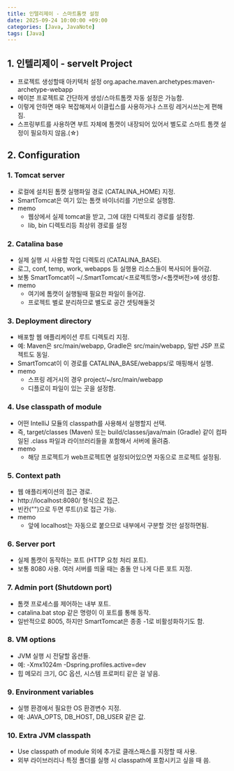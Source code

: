 ```yaml
---
title: 인텔리제이 - 스마트톰캣 설정
date: 2025-09-24 10:00:00 +09:00
categories: [Java, JavaNote]
tags: [Java]
---
```


## 1. 인텔리제이 - servelt Project
 - 프로젝트 생성할때 아키텍처 설정 org.apache.maven.archetypes:maven-archetype-webapp
 - 메이븐 프로젝트로 간단하게 생성/스마트톰캣 자동 설정은 가능함.
 - 이렇게 안하면 매우 복잡해져서 이클립스를 사용하거나 스프링 레거시쓰는게 편해짐.
 - 스프링부트를 사용하면 부트 자체에 톰캣이 내장되어 있어서 별도로 스마트 톰캣 설정이 필요하지 않음.(☆)

## 2. Configuration
### 1. Tomcat server
 - 로컬에 설치된 톰캣 실행파일 경로 (CATALINA_HOME) 지정.
 - SmartTomcat은 여기 있는 톰캣 바이너리를 기반으로 실행함. 
 - memo
   - 웹상에서 실제 tomcat을 받고, 그에 대한 디렉토리 경로를 설정함.
   - lib, bin 디렉토리등 최상위 경로를 설정

### 2. Catalina base
 - 실제 실행 시 사용할 작업 디렉토리 (CATALINA_BASE).
 - 로그, conf, temp, work, webapps 등 실행용 리소스들이 복사되어 들어감.
 - 보통 SmartTomcat이 ~/.SmartTomcat/<프로젝트명>/<톰캣버전>에 생성함.
 - memo
   - 여기에 톰캣이 실행될때 필요한 파일이 들어감.
   - 프로젝트 별로 분리하므로 별도로 공간 셋팅해둘것

### 3. Deployment directory
 - 배포할 웹 애플리케이션 루트 디렉토리 지정.
 - 예: Maven은 src/main/webapp, Gradle은 src/main/webapp, 일반 JSP 프로젝트도 동일.
 - SmartTomcat이 이 경로를 CATALINA_BASE/webapps/<contextPath>로 매핑해서 실행.
 - memo
   - 스프링 레거시의 경우 project/~/src/main/webapp
   - 디플로이 파일이 있는 곳을 설정함.

### 4. Use classpath of module
 - 어떤 IntelliJ 모듈의 classpath를 사용해서 실행할지 선택.
 - 즉, target/classes (Maven) 또는 build/classes/java/main (Gradle) 같이 컴파일된 .class 파일과 라이브러리들을 포함해서 서버에 올려줌.
 - memo
   - 해당 프로젝트가 web프로젝트면 설정되어있으면 자동으로 프로젝트 설정됨.

### 5. Context path
 - 웹 애플리케이션의 접근 경로.
 - http://localhost:8080/<contextPath> 형식으로 접근.
 - 빈칸("")으로 두면 루트(/)로 접근 가능.
 - memo
   - 앞에 localhost는 자동으로 붙으므로 내부에서 구분할 것만 설정하면됨.

### 6. Server port
 - 실제 톰캣이 동작하는 포트 (HTTP 요청 처리 포트).
 - 보통 8080 사용. 여러 서버를 띄울 때는 충돌 안 나게 다른 포트 지정.

### 7. Admin port (Shutdown port)
 - 톰캣 프로세스를 제어하는 내부 포트.
 - catalina.bat stop 같은 명령이 이 포트를 통해 동작.
 - 일반적으로 8005, 하지만 SmartTomcat은 종종 -1로 비활성화하기도 함.

### 8. VM options
 - JVM 실행 시 전달할 옵션들.
 - 예: -Xmx1024m -Dspring.profiles.active=dev
 - 힙 메모리 크기, GC 옵션, 시스템 프로퍼티 같은 걸 넣음.

### 9. Environment variables
 - 실행 환경에서 필요한 OS 환경변수 지정.
 - 예: JAVA_OPTS, DB_HOST, DB_USER 같은 값.

### 10. Extra JVM classpath
 - Use classpath of module 외에 추가로 클래스패스를 지정할 때 사용.
 - 외부 라이브러리나 특정 폴더를 실행 시 classpath에 포함시키고 싶을 때 씀.
